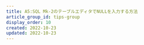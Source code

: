 ```yaml
---
title: A5:SQL Mk-2のテーブルエディタでNULLを入力する方法
article_group_id: tips-group
display_order: 10
created: 2022-10-23
updated: 2022-10-23
---
```


